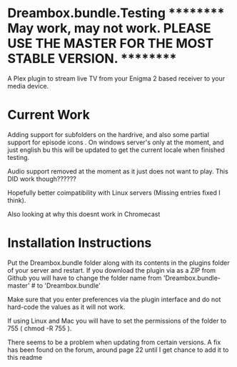 Dreambox.bundle.Testing ******** May work, may not work. PLEASE USE THE MASTER FOR THE MOST STABLE VERSION.  ********
===============

A Plex plugin to stream live TV from your Enigma 2 based receiver to your media device.




Current Work
====================================

Adding support for subfolders on the hardrive, and also some partial support for episode icons .
On windows server's only at the moment, and just english bu this will be updated to get the current locale when
finished testing.


Audio support removed at the moment as it just does not want to play. This DID work though??????

Hopefully better coimpatibility with Linux servers (Missing entries fixed I think).

Also looking at why this doesnt work in Chromecast 

Installation Instructions
====================================


Put the Dreambox.bundle folder along with its contents in the plugins folder of your server and restart.
If you download the plugin via as a ZIP from Github you will have to change the folder name from 'Dreambox.bundle-master' #
to 'Dreambox.bundle'

Make sure that you enter preferences via the plugin interface and do not hard-code the values as it will not work.

If using Linux and Mac you will have to set the permissions of the folder to 755 ( chmod -R 755 ).

There seems to be a problem when updating from certain versions. A fix has been found on the forum, around page 22 until I get chance to add it to this readme


